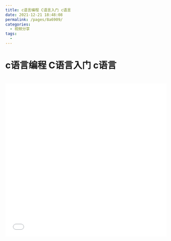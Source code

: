 ```yaml
---
title: c语言编程 C语言入门 c语言
date: 2021-12-21 18:48:08
permalink: /pages/8a6909/
categories:
  - 视频分享
tags:
  - 
---
```

# c语言编程 C语言入门 c语言

<iframe src="//player.bilibili.com/player.html?aid=841359457&bvid=BV1q54y1q79w&cid=270852639&page=1&high_quality=1" scrolling="no" border="0" frameborder="no" framespacing="0" allowfullscreen="true" style="width: 100%; height: 30rem; max-width: 100%；align:center; padding:20px 0;"> </iframe>

